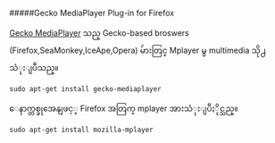 #####Gecko MediaPlayer Plug-in for Firefox

[Gecko MediaPlayer](http://kdekorte.googlepages.com/gecko-mediaplayer) သည္ Gecko-based broswers (Firefox,SeaMonkey,IceApe,Opera) မ်ားတြင္ Mplayer မွ multimedia သို႕ သံုးျပဳသည္။

	sudo apt-get install gecko-mediaplayer

ေနာက္တစ္ခုအေနျဖင့္ Firefox အတြက္ mplayer အားသံုးျပဳႏိုင္သည္။

	sudo apt-get install mozilla-mplayer
